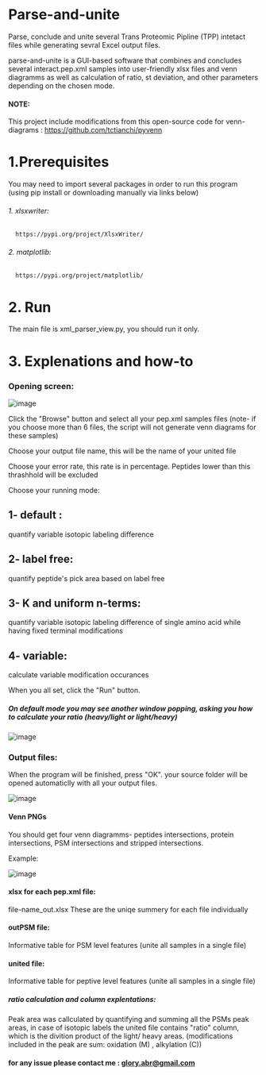 # Parse-and-unite
Parse, conclude and unite several Trans Proteomic Pipline (TPP) intetact files while generating sevral Excel output files.

parse-and-unite is a GUI-based software that combines and concludes several interact.pep.xml samples into user-friendly xlsx files and venn diagramms as well as calculation of ratio, st deviation, and other parameters depending on the chosen mode.

#### NOTE:
This project include modifications from this open-source code for venn-diagrams : https://github.com/tctianchi/pyvenn


# 1.Prerequisites
You may need to import several packages in order to run this program (using pip install or downloading manually via links below)

   ###### 1. xlsxwriter:
      https://pypi.org/project/XlsxWriter/

   ###### 2. matplotlib:
      https://pypi.org/project/matplotlib/
      
      
# 2. Run
   The main file is xml_parser_view.py, you should run it only.


# 3. Explenations and how-to
    

### Opening screen:
![image](https://user-images.githubusercontent.com/18205398/209855307-63dc16c4-7e8e-44de-a06b-753c6ae6b257.png)

Click the "Browse" button and select all your pep.xml samples files (note- if you choose more than 6 files, the script will not generate venn diagrams for these samples)

Choose your output file name, this will be the name of your united file

Choose your error rate, this rate is in percentage. Peptides lower than this thrashhold will be excluded

Choose your running mode: 
## 1- default : 

quantify variable isotopic labeling difference


## 2- label free:

quantify peptide's pick area based on label free

## 3- K and uniform n-terms: 

quantify variable isotopic labeling difference of single amino acid while having fixed terminal modifications

## 4- variable:

calculate variable modification occurances 



When you all set, click the "Run" button.

##### On default mode you may see another window popping, asking you how to calculate your ratio (heavy/light or light/heavy)


![image](https://user-images.githubusercontent.com/18205398/209857437-dc7d157c-1833-432f-bac4-80b3a973c7ba.png)


### Output files:
When the program will be finished, press "OK". your source folder will be opened automaticlly with all your output files.


![image](https://user-images.githubusercontent.com/18205398/209857982-9b26c1fe-e862-4436-805f-5cfed2926202.png)



#### Venn PNGs
You should get four venn diagramms- peptides intersections, protein intersections, PSM intersections and stripped intersections.

Example:


![image](https://user-images.githubusercontent.com/18205398/209858248-95246b08-7546-47c0-b800-240b235738ad.png)


#### xlsx for each pep.xml file:
file-name_out.xlsx
These are the uniqe summery for each file individually

   
 
#### outPSM file:
   Informative table for PSM level features (unite all samples in a single file)
   
   
 #### united file:
   Informative table for peptive level features (unite all samples in a single file)
   
   
   
 ##### ratio calculation and column explentations:
   Peak area was callculated by quantifying and summing all the PSMs peak areas, in case of isotopic labels
   the united file contains "ratio" column, which is the divition product of the light/ heavy areas.
   (modifications included in the peak are sum: oxidation (M) , alkylation (C))
   



#### for any issue please contact me : glory.abr@gmail.com 
